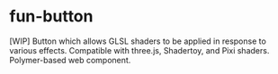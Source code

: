 # fun-button
[WIP] Button which allows GLSL shaders to be applied in response to various effects. Compatible with three.js, Shadertoy, and Pixi shaders. Polymer-based web component.
